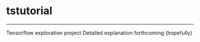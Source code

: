 # tstutorial
--------------------
Tensorflow exploration project
Detailed explanation forthcoming (hopefully)
